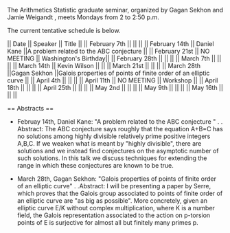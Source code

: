 The Arithmetics Statistic graduate seminar, organized by Gagan Sekhon and Jamie Weigandt , meets Mondays
from 2 to 2:50 p.m. 

The current tentative schedule is below.


|| Date || Speaker || Title ||
|| February 7th     ||            ||   ||
|| February 14th    || Daniel Kane        ||A problem related to the ABC conjecture ||
|| February 21st    || NO MEETING            || Washington's Birthday||
|| February 28th    ||             || ||
|| March 7th        ||     || ||
|| March 14th       || Kevin Wilson         ||  ||
|| March 21st       ||  || ||
|| March 28th       ||Gagan Sekhon ||Galois properties of points of finite order of an elliptic curve ||
|| April 4th        ||  || ||
|| April 11th       || NO MEETING || Workshop ||
|| April 18th       ||  || ||
|| April 25th       ||  || ||
|| May 2nd          || || ||
|| May 9th          || || ||
|| May 16th         || || ||


== Abstracts ==

 * Februay 14th, Daniel Kane: "A problem related to the ABC conjecture "
 .
 . Abstract: The ABC conjecture says roughly that the equation A+B=C has no solutions among highly divisible relatively prime positive integers A,B,C.  If we weaken what is meant by "highly divisible", there are solutions and we instead find conjectures on the asymptotic number of such solutions.  In this talk we discuss techniques for extending the range in which these conjectures are known to be true.

 * March 28th, Gagan Sekhon: "Galois properties of points of finite order of an elliptic curve"
 .
 .Abstract: I will be presenting a paper by Serre, which proves that the
Galois group associated to points of finite order of an elliptic curve
are "as big as possible". More concretely, given an elliptic curve E/K
without complex multiplication, where K is a number field, the Galois
representation associated to the action on p-torsion points of E is
surjective for almost all but finitely many primes p.
